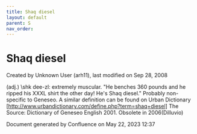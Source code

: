 ```yaml
---
title: Shaq diesel
layout: default
parent: S
nav_order:
---
```


# Shaq diesel

Created by  Unknown User (arh11), last modified on Sep 28, 2008

(adj.) \shk dee-zl: extremely muscular. &quot;He benches 360 pounds and he ripped his XXXL shirt the other day! He's Shaq diesel.&quot; Probably non-specific to Geneseo. A similar definition can be found on Urban Dictionary [http://www.urbandictionary.com/define.php?term=shaq+diesel] The Source: Dictionary of Geneseo English 2001. Obsolete in 2006(Dilluvio)

Document generated by Confluence on May 22, 2023 12:37


